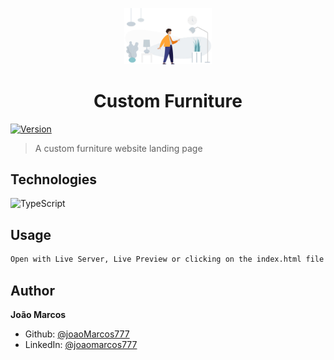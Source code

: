 <p align="center">
  <img src="images/img1.jpg" width="140px" />
</p>

<h1 align="center">Custom Furniture</h1>
<p>
  <a href="https://www.npmjs.com/package/todo-list" target="_blank">
    <img alt="Version" src="https://img.shields.io/npm/v/todo-list.svg">
  </a>
</p>

> A custom furniture website landing page

## Technologies

![TypeScript](https://img.shields.io/badge/-HTML5-05122A?style=flat&logo=html5)&nbsp;

## Usage

```sh
Open with Live Server, Live Preview or clicking on the index.html file
```

## Author

**João Marcos**

- Github: [@joaoMarcos777](https://github.com/joaoMarcos777)
- LinkedIn: [@joaomarcos777](https://linkedin.com/in/joaomarcos777)
